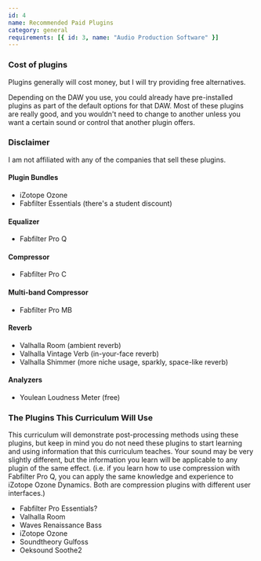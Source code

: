 ```yaml
---
id: 4
name: Recommended Paid Plugins
category: general
requirements: [{ id: 3, name: "Audio Production Software" }]
---
```


### Cost of plugins

Plugins generally will cost money, but I will try providing free alternatives.

Depending on the DAW you use, you could already have pre-installed plugins as part of the default options for that DAW. Most of these plugins are really good, and you wouldn't need to change to another unless you want a certain sound or control that another plugin offers.

### Disclaimer

I am not affiliated with any of the companies that sell these plugins.

#### Plugin Bundles

- iZotope Ozone
- Fabfilter Essentials (there's a student discount)

#### Equalizer

- Fabfilter Pro Q

#### Compressor

- Fabfilter Pro C

#### Multi-band Compressor

- Fabfilter Pro MB

#### Reverb

- Valhalla Room (ambient reverb)
- Valhalla Vintage Verb (in-your-face reverb)
- Valhalla Shimmer (more niche usage, sparkly, space-like reverb)

#### Analyzers

- Youlean Loudness Meter (free)

### The Plugins This Curriculum Will Use

This curriculum will demonstrate post-processing methods using these plugins, but keep in mind you do not need these plugins to start learning and using information that this curriculum teaches. Your sound may be very slightly different, but the information you learn will be applicable to any plugin of the same effect. (i.e. if you learn how to use compression with Fabfilter Pro Q, you can apply the same knowledge and experience to iZotope Ozone Dynamics. Both are compression plugins with different user interfaces.)

- Fabfilter Pro Essentials?
- Valhalla Room
- Waves Renaissance Bass
- iZotope Ozone
- Soundtheory Gulfoss
- Oeksound Soothe2
